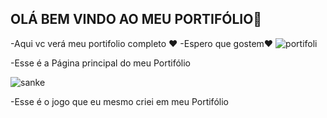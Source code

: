 ## OLÁ BEM VINDO AO MEU PORTIFÓLIO👋
   -Aqui vc verá meu portifolio completo ❤️
   -Espero que gostem❤️
![portifoli](https://user-images.githubusercontent.com/93685305/188761239-5cd51f4c-de1a-4379-82de-1de7fb59b7a9.png)
 
 -Esse é a Página principal do meu Portifólio
 
![sanke](https://user-images.githubusercontent.com/93685305/188761428-9fcaff0c-ce41-404b-b304-46333cd869cc.png)
 
 -Esse é o jogo que eu mesmo criei em meu Portifólio
 

